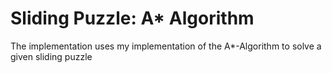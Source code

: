 # Sliding Puzzle: A* Algorithm
 The implementation uses my implementation of the A*-Algorithm to solve a given sliding puzzle
